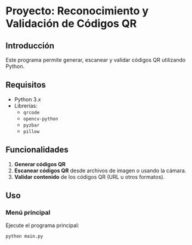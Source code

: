 # Proyecto: Reconocimiento y Validación de Códigos QR

## Introducción
Este programa permite generar, escanear y validar códigos QR utilizando Python. 

## Requisitos
- Python 3.x
- Librerías:
  - `qrcode`
  - `opencv-python`
  - `pyzbar`
  - `pillow`

## Funcionalidades
1. **Generar códigos QR**
2. **Escanear códigos QR** desde archivos de imagen o usando la cámara.
3. **Validar contenido** de los códigos QR (URL u otros formatos).

## Uso
### Menú principal
Ejecute el programa principal:
```bash
python main.py
